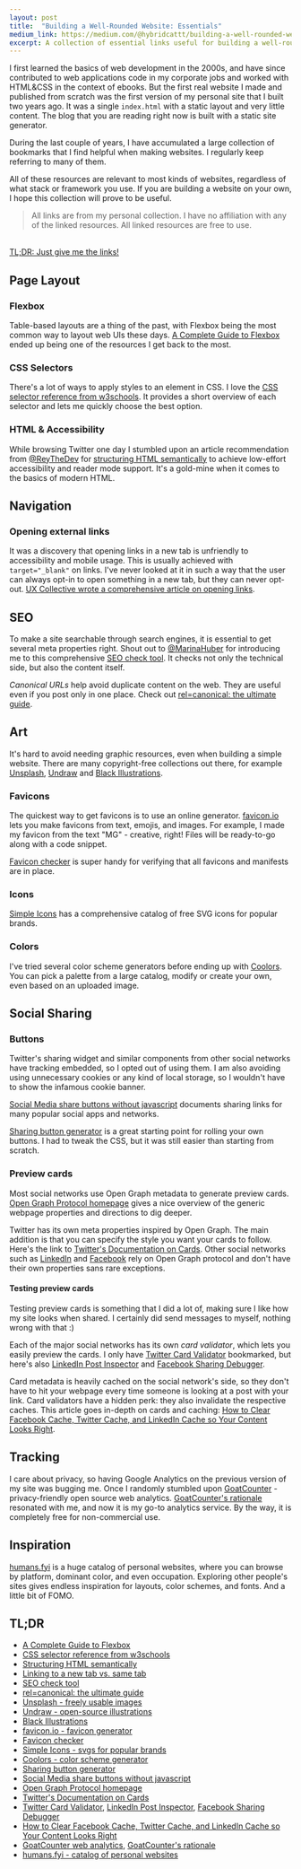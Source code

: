 ```yaml
---
layout: post
title:  "Building a Well-Rounded Website: Essentials"
medium_link: https://medium.com/@hybridcattt/building-a-well-rounded-website-essentials-822a27a46cad
excerpt: A collection of essential links useful for building a well-rounded website, regardless of the stack. While building my personal website, I've gathered 20+ resources that I regularly get back to, and I'm hoping this list will help others who are following a similar path. 
---
```


I first learned the basics of web development in the 2000s, and have since contributed to web applications code in my corporate jobs and worked with HTML&CSS in the context of ebooks. 
But the first real website I made and published from scratch was the first version of my personal site that I built two years ago. 
It was a single `index.html` with a static layout and very little content.
The blog that you are reading right now is built with a static site generator. 

During the last couple of years, I have accumulated a large collection of bookmarks that I find helpful when making websites. 
I regularly keep referring to many of them. 

All of these resources are relevant to most kinds of websites, regardless of what stack or framework you use.
If you are building a website on your own, I hope this collection will prove to be useful.

> All links are from my personal collection. I have no affiliation with any of the linked resources. 
All linked resources are free to use. 

<br>
<a href="#tldr">TL;DR: Just give me the links!</a>

## Page Layout

### Flexbox

Table-based layouts are a thing of the past, with Flexbox being the most common way to layout web UIs these days. 
[A Complete Guide to Flexbox](https://css-tricks.com/snippets/css/a-guide-to-flexbox/) ended up being one of the resources I get back to the most. 

### CSS Selectors

There's a lot of ways to apply styles to an element in CSS. 
I love the [CSS selector reference from w3schools](https://www.w3schools.com/cssref/css_selectors.asp). It provides a short overview of each selector and lets me quickly choose the best option. 

### HTML & Accessibility

While browsing Twitter one day I stumbled upon an article recommendation from [@ReyTheDev](https://twitter.com/ReyTheDev/status/1294148221992935424) for [structuring HTML semantically](https://developer.mozilla.org/en-US/docs/Learn/Accessibility/HTML) to achieve low-effort accessibility and reader mode support. 
It's a gold-mine when it comes to the basics of modern HTML.

## Navigation

### Opening external links

It was a discovery that opening links in a new tab is unfriendly to accessibility and mobile usage. 
This is usually achieved with `target="_blank"` on links. 
I've never looked at it in such a way that the user can always opt-in to open something in a new tab, but they can never opt-out. 
[UX Collective wrote a comprehensive article on opening links](https://uxdesign.cc/linking-to-a-new-tab-vs-same-tab-f88b495d2187).

## SEO

To make a site searchable through search engines, it is essential to get several meta properties right. 
Shout out to [@MarinaHuber](https://twitter.com/SerinnahHuber) for introducing me to this comprehensive [SEO check tool](https://www.seobility.net/en/seocheck/). It checks not only the technical side, but also the content itself.

_Canonical URLs_ help avoid duplicate content on the web. They are useful even if you post only in one place. Check out [rel=canonical: the ultimate guide](https://yoast.com/rel-canonical/).

## Art 

It's hard to avoid needing graphic resources, even when building a simple website. 
There are many copyright-free collections out there, for example [Unsplash](https://unsplash.com), [Undraw](https://undraw.co/illustrations) and [Black Illustrations](https://www.blackillustrations.com). 

### Favicons

The quickest way to get favicons is to use an online generator. 
[favicon.io](https://favicon.io) lets you make favicons from text, emojis, and images. For example, I made my favicon from the text "MG" - creative, right! 
Files will be ready-to-go along with a code snippet. 

[Favicon checker](https://realfavicongenerator.net/favicon_checker) is super handy for verifying that all favicons and manifests are in place. 

### Icons

[Simple Icons](http://simpleicons.org) has a comprehensive catalog of free SVG icons for popular brands. 

### Colors

I've tried several color scheme generators before ending up with [Coolors](https://coolors.co). 
You can pick a palette from a large catalog, modify or create your own, even based on an uploaded image. 

## Social Sharing 

### Buttons

Twitter's sharing widget and similar components from other social networks have tracking embedded, so I opted out of using them. 
I am also avoiding using unnecessary cookies or any kind of local storage, so I wouldn't have to show the infamous cookie banner.

[Social Media share buttons without javascript](https://www.ahmad-osman.com/en/blogs/social-media-share-without-javascript/) documents sharing links for many popular social apps and networks. 

[Sharing button generator](https://sharingbuttons.io) is a great starting point for rolling your own buttons. 
I had to tweak the CSS, but it was still easier than starting from scratch. 

### Preview cards

Most social networks use Open Graph metadata to generate preview cards. 
[Open Graph Protocol homepage](https://ogp.me) gives a nice overview of the generic webpage properties and directions to dig deeper. 

Twitter has its own meta properties inspired by Open Graph. The main addition is that you can specify the style you want your cards to follow.
Here's the link to [Twitter's Documentation on Cards](https://developer.twitter.com/en/docs/tweets/optimize-with-cards/guides/getting-started). Other social networks such as [LinkedIn](https://www.linkedin.com/help/linkedin/answer/46687/making-your-website-shareable-on-linkedin?lang=en) and [Facebook](https://developers.facebook.com/docs/sharing/webmasters/) rely on Open Graph protocol and don't have their own properties sans rare exceptions. 

#### Testing preview cards

Testing preview cards is something that I did a lot of, making sure I like how my site looks when shared. 
I certainly did send messages to myself, nothing wrong with that :)

Each of the major social networks has its own _card validator_, which lets you easily preview the cards. I only have [Twitter Card Validator](https://cards-dev.twitter.com/validator) bookmarked, but here's also [LinkedIn Post Inspector](https://www.linkedin.com/post-inspector/) and [Facebook Sharing Debugger](https://developers.facebook.com/tools/debug/).

Card metadata is heavily cached on the social network's side, so they don't have to hit your webpage every time someone is looking at a post with your link. 
Card validators have a hidden perk: they also invalidate the respective caches.
This article goes in-depth on cards and caching: [How to Clear Facebook Cache, Twitter Cache, and LinkedIn Cache so Your Content Looks Right](https://www.socialmediaexaminer.com/how-to-clear-facebook-cache-twitter-cache-linkedin-cache/).

## Tracking

I care about privacy, so having Google Analytics on the previous version of my site was bugging me. 
Once I randomly stumbled upon [GoatCounter](https://www.goatcounter.com) - privacy-friendly open source web analytics.
[GoatCounter's rationale](https://github.com/zgoat/goatcounter/blob/master/docs/rationale.markdown) resonated with me, and now it is my go-to analytics service. By the way, it is completely free for non-commercial use. 

## Inspiration

[humans.fyi](https://humans.fyi) is a huge catalog of personal websites, where you can browse by platform, dominant color, and even occupation. Exploring other people's sites gives endless inspiration for layouts, color schemes, and fonts. And a little bit of FOMO.

<a name="tldr"></a> 
## TL;DR 

  - [A Complete Guide to Flexbox](https://css-tricks.com/snippets/css/a-guide-to-flexbox/)
  - [CSS selector reference from w3schools](https://www.w3schools.com/cssref/css_selectors.asp)
  - [Structuring HTML semantically](https://developer.mozilla.org/en-US/docs/Learn/Accessibility/HTML)
  - [Linking to a new tab vs. same tab](https://uxdesign.cc/linking-to-a-new-tab-vs-same-tab-f88b495d2187)
  - [SEO check tool](https://www.seobility.net/en/seocheck/)
  - [rel=canonical: the ultimate guide](https://yoast.com/rel-canonical/)
  - [Unsplash - freely usable images](https://unsplash.com) 
  - [Undraw - open-source illustrations](https://undraw.co/illustrations)
  - [Black Illustrations](https://www.blackillustrations.com)
  - [favicon.io - favicon generator](https://favicon.io)
  - [Favicon checker](https://realfavicongenerator.net/favicon_checker)
  - [Simple Icons - svgs for popular brands](http://simpleicons.org)
  - [Coolors - color scheme generator](https://coolors.co)
  - [Sharing button generator](https://sharingbuttons.io)
  - [Social Media share buttons without javascript](https://www.ahmad-osman.com/en/blogs/social-media-share-without-javascript/)
  - [Open Graph Protocol homepage](https://ogp.me)
  - [Twitter's Documentation on Cards](https://developer.twitter.com/en/docs/tweets/optimize-with-cards/guides/getting-started)
  - [Twitter Card Validator](https://cards-dev.twitter.com/validator), [LinkedIn Post Inspector](https://www.linkedin.com/post-inspector/), [Facebook Sharing Debugger](https://developers.facebook.com/tools/debug/)
  - [How to Clear Facebook Cache, Twitter Cache, and LinkedIn Cache so Your Content Looks Right](https://www.socialmediaexaminer.com/how-to-clear-facebook-cache-twitter-cache-linkedin-cache/)
  - [GoatCounter web analytics](https://www.goatcounter.com), [GoatCounter's rationale](https://github.com/zgoat/goatcounter/blob/master/docs/rationale.markdown)
  - [humans.fyi - catalog of personal websites](https://humans.fyi)
